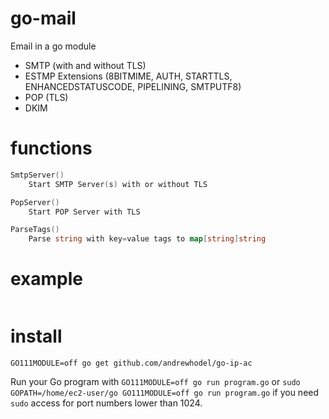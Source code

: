 # go-mail

Email in a go module

* SMTP (with and without TLS)
* ESTMP Extensions (8BITMIME, AUTH, STARTTLS, ENHANCEDSTATUSCODE, PIPELINING, SMTPUTF8)
* POP (TLS)
* DKIM

# functions

```go
SmtpServer()
	Start SMTP Server(s) with or without TLS

PopServer()
	Start POP Server with TLS

ParseTags()
	Parse string with key=value tags to map[string]string
```

# example

```go

```

# install

```
GO111MODULE=off go get github.com/andrewhodel/go-ip-ac
```

Run your Go program with `GO111MODULE=off go run program.go` or `sudo GOPATH=/home/ec2-user/go GO111MODULE=off go run program.go` if you need `sudo` access for port numbers lower than 1024.
